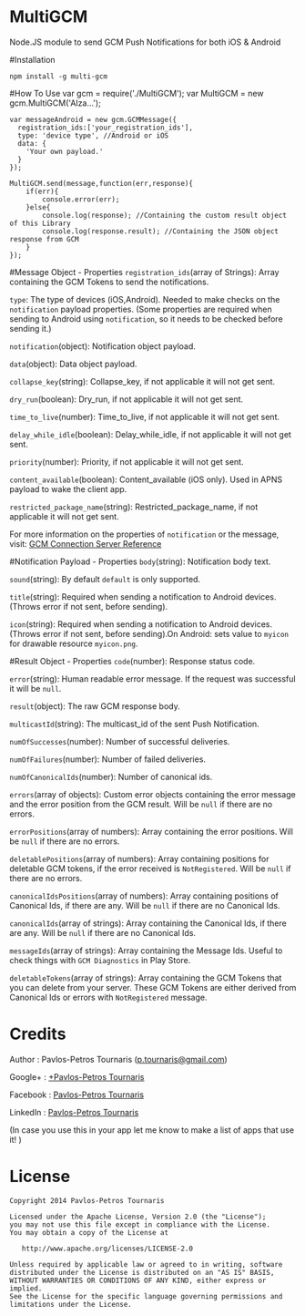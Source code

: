 # MultiGCM
Node.JS module to send GCM Push Notifications for both iOS &amp; Android

#Installation

`npm install -g multi-gcm`

#How To Use
    var gcm = require('./MultiGCM');
    var MultiGCM = new gcm.MultiGCM('AIza...');
  
    var messageAndroid = new gcm.GCMMessage({
      registration_ids:['your_registration_ids'],
      type: 'device type', //Android or iOS
      data: {
        'Your own payload.'
      }
    });
  
    MultiGCM.send(message,function(err,response){
        if(err){
            console.error(err);
        }else{
            console.log(response); //Containing the custom result object of this Library
            console.log(response.result); //Containing the JSON object response from GCM
        }
    });
    
#Message Object - Properties
`registration_ids`(array of Strings): Array containing the GCM Tokens to send the notifications.

`type`: The type of devices (iOS,Android). Needed to make checks on the `notification` payload properties. (Some properties are required when sending to Android using `notification`, so it needs to be checked before sending it.)

`notification`(object): Notification object payload.

`data`(object): Data object payload.

`collapse_key`(string): Collapse_key, if not applicable it will not get sent.

`dry_run`(boolean): Dry_run, if not applicable it will not get sent.

`time_to_live`(number): Time_to_live, if not applicable it will not get sent.

`delay_while_idle`(boolean): Delay_while_idle, if not applicable it will not get sent.

`priority`(number): Priority, if not applicable it will not get sent.

`content_available`(boolean): Content_available (iOS only). Used in APNS payload to wake the client app.

`restricted_package_name`(string): Restricted_package_name, if not applicable it will not get sent.

For more information on the properties of `notification` or the message, visit: [GCM Connection Server Reference](https://developers.google.com/cloud-messaging/server-ref)

#Notification Payload - Properties
`body`(string): Notification body text.

`sound`(string): By default `default` is only supported.

`title`(string): Required when sending a notification to Android devices. (Throws error if not sent, before sending).

`icon`(string): Required when sending a notification to Android devices. (Throws error if not sent, before sending).On Android: sets value to `myicon` for drawable resource `myicon.png`.

#Result Object - Properties
`code`(number): Response status code.

`error`(string): Human readable error message. If the request was successful it will be `null`.

`result`(object): The raw GCM response body.

`multicastId`(string): The multicast_id of the sent Push Notification.

`numOfSuccesses`(number): Number of successful deliveries.

`numOfFailures`(number): Number of failed deliveries.

`numOfCanonicalIds`(number): Number of canonical ids.

`errors`(array of objects): Custom error objects containing the error message and the error position from the GCM result. Will be `null` if there are no errors.

`errorPositions`(array of numbers): Array containing the error positions. Will be `null` if there are no errors.

`deletablePositions`(array of numbers): Array containing positions for deletable GCM tokens, if the error received is `NotRegistered`. Will be `null` if there are no errors.

`canonicalIdsPositions`(array of numbers): Array containing positions of Canonical Ids, if there are any. Will be `null` if there are no Canonical Ids.

`canonicalIds`(array of strings): Array containing the Canonical Ids, if there are any. Will be `null` if there are no Canonical Ids.

`messageIds`(array of strings): Array containing the Message Ids. Useful to check things with `GCM Diagnostics` in Play Store.

`deletableTokens`(array of strings): Array containing the GCM Tokens that you can delete from your server. These GCM Tokens are either derived from Canonical Ids or errors with `NotRegistered` message.

Credits
=======
Author : Pavlos-Petros Tournaris (p.tournaris@gmail.com)

Google+ : [+Pavlos-Petros Tournaris](https://plus.google.com/u/0/+PavlosPetrosTournaris/)

Facebook : [Pavlos-Petros Tournaris](https://www.facebook.com/pavlospt)

LinkedIn : [Pavlos-Petros Tournaris](https://www.linkedin.com/pub/pavlos-petros-tournaris/44/abb/218)

(In case you use this in your app let me know to make a list of apps that use it! )


License
=======

    Copyright 2014 Pavlos-Petros Tournaris

    Licensed under the Apache License, Version 2.0 (the "License");
    you may not use this file except in compliance with the License.
    You may obtain a copy of the License at
    
       http://www.apache.org/licenses/LICENSE-2.0
    
    Unless required by applicable law or agreed to in writing, software
    distributed under the License is distributed on an "AS IS" BASIS,
    WITHOUT WARRANTIES OR CONDITIONS OF ANY KIND, either express or implied.
    See the License for the specific language governing permissions and
    limitations under the License.


